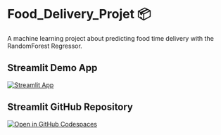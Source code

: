 ```
```
# Food_Delivery_Projet 📦

A machine learning project about predicting food time delivery with the RandomForest Regressor.

## Streamlit Demo App

[![Streamlit App](https://static.streamlit.io/badges/streamlit_badge_black_white.svg)](https://appappdelivery-nl9jzkxo4zurfnuqttpsbv.streamlit.app/)


## Streamlit GitHub Repository

[![Open in GitHub Codespaces](https://github.com/codespaces/badge.svg)](https://github.com/Lamiaeidr/Streamlitappdelivery)

